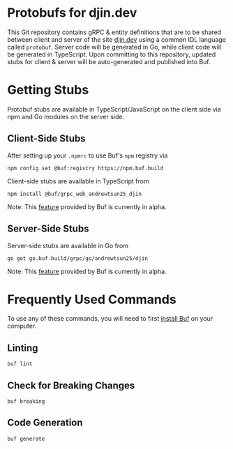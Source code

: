 # Protobufs for djin.dev

This Git repository contains gRPC & entity definitions that are to be shared between client and 
server of the site [djin.dev](https://djin.dev) using a common IDL language called `protobuf`. Server code will be 
generated in Go, while client code will be generated in TypeScript. Upon committing to this repository, updated stubs 
for client & server will be auto-generated and published into Buf.

# Getting Stubs

Protobuf stubs are available in TypeScript/JavaScript on the client side via npm and Go modules 
on the server side.

## Client-Side Stubs

After setting up your `.npmrc` to use Buf's `npm` registry via

```shell
npm config set @buf:registry https://npm.buf.build
```

Client-side stubs are available in TypeScript from
```shell
npm install @buf/grpc_web_andrewtsun25_djin
```

Note: This [feature](https://docs.buf.build/bsr/remote-generation/js) provided by Buf is currently 
in alpha.

## Server-Side Stubs

Server-side stubs are available in Go from
```shell
go get go.buf.build/grpc/go/andrewtsun25/djin
```

Note: This [feature](https://docs.buf.build/bsr/remote-generation/go) provided by Buf is 
currently in alpha.

# Frequently Used Commands

To use any of these commands, you will need to first 
[install Buf](https://docs.buf.build/installation) on your computer.

## Linting

```shell
buf lint
```

## Check for Breaking Changes
```shell
buf breaking
```

## Code Generation
```shell
buf generate
```


